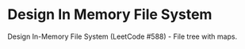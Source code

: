 # Design In Memory File System

Design In-Memory File System (LeetCode #588) - File tree with maps.
